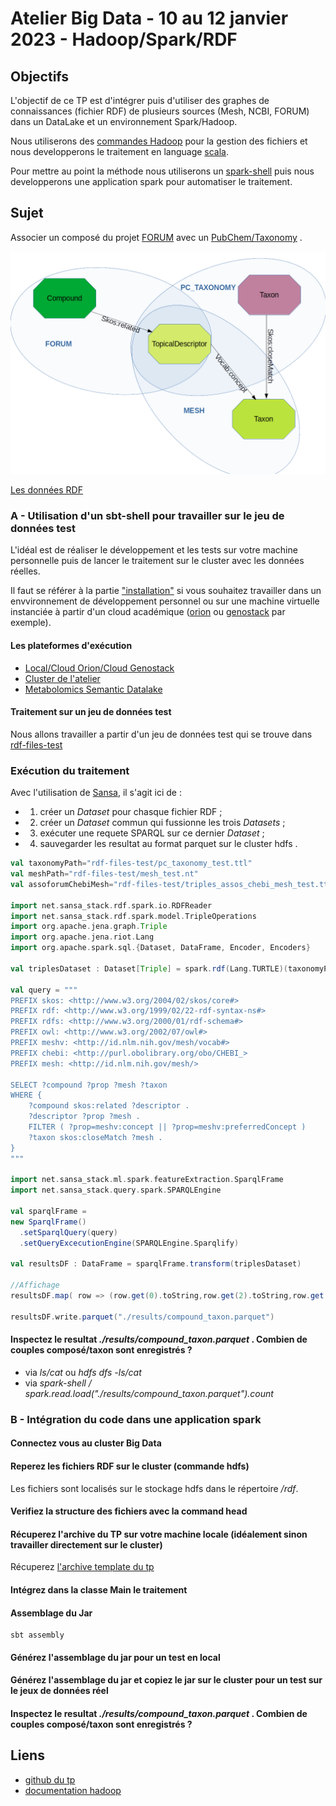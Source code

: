 # Atelier Big Data - 10 au 12 janvier 2023 - Hadoop/Spark/RDF

## Objectifs

L'objectif de ce TP est d'intégrer puis d'utiliser des graphes de connaissances (fichier RDF) de plusieurs sources (Mesh, NCBI, FORUM) dans un DataLake et un environnement Spark/Hadoop. 

Nous utiliserons des [commandes Hadoop](https://hadoop.apache.org/docs/current/hadoop-project-dist/hadoop-common/FileSystemShell.html) pour la gestion des fichiers et nous developperons le traitement en language [scala](https://www.scala-lang.org/). 

Pour mettre au point la méthode nous utiliserons un [spark-shell](https://spark.apache.org/docs/latest/quick-start.html) puis nous developperons une application spark pour automatiser le traitement.

## Sujet

Associer un composé du projet [FORUM](https://forum-webapp.semantic-metabolomics.fr/#/about) avec un [PubChem/Taxonomy](https://pubchem.ncbi.nlm.nih.gov/source/22056) .

![fig1](./img/fig1.png)

[Les données RDF](./databases.md)


### A - Utilisation d'un  sbt-shell pour travailler sur le jeu de données test

L'idéal est de réaliser le développement et les tests sur votre machine personnelle puis de lancer le traitement sur le cluster avec les données réelles.

Il faut se référer à la partie ["installation"](./prerequisites.md) si vous souhaitez travailler dans un envvironnement de développement personnel ou sur une machine virtuelle instanciée à partir d'un cloud académique ([orion](https://orion.cloud.inrae.fr/) ou [genostack](https://genostack.genouest.org/) par exemple).


#### Les plateformes d'exécution

- [Local/Cloud Orion/Cloud Genostack](./local.md)
- [Cluster de l'atelier](./clustertp.md)
- [Metabolomics Semantic Datalake](./msd.md)

#### Traitement sur un jeu de données test

Nous allons travailler a partir d'un jeu de données test qui se trouve dans [rdf-files-test](https://github.com/p2m2/tp-big-data-scala-spark-sansa/tree/main/rdf-files-test)


### Exécution du traitement

Avec l'utilisation de [Sansa](http://sansa-stack.github.io/SANSA-Stack/), il s'agit ici de : 

 - 1) créer un *Dataset* pour chasque fichier RDF ;
 - 2) créer un *Dataset* commun qui fussionne les trois *Datasets* ;
 - 3) exécuter une requete SPARQL sur ce dernier *Dataset* ;
 - 4) sauvegarder les resultat au format parquet sur le cluster hdfs .
  

```scala
val taxonomyPath="rdf-files-test/pc_taxonomy_test.ttl"
val meshPath="rdf-files-test/mesh_test.nt"
val assoforumChebiMesh="rdf-files-test/triples_assos_chebi_mesh_test.ttl"

import net.sansa_stack.rdf.spark.io.RDFReader
import net.sansa_stack.rdf.spark.model.TripleOperations
import org.apache.jena.graph.Triple
import org.apache.jena.riot.Lang
import org.apache.spark.sql.{Dataset, DataFrame, Encoder, Encoders}

val triplesDataset : Dataset[Triple] = spark.rdf(Lang.TURTLE)(taxonomyPath).toDS().union(spark.rdf(Lang.NT)(meshPath).toDS()).union(spark.rdf(Lang.TURTLE)(assoforumChebiMesh).toDS())

val query = """ 
PREFIX skos: <http://www.w3.org/2004/02/skos/core#>
PREFIX rdf: <http://www.w3.org/1999/02/22-rdf-syntax-ns#>
PREFIX rdfs: <http://www.w3.org/2000/01/rdf-schema#>
PREFIX owl: <http://www.w3.org/2002/07/owl#>
PREFIX meshv: <http://id.nlm.nih.gov/mesh/vocab#>
PREFIX chebi: <http://purl.obolibrary.org/obo/CHEBI_>
PREFIX mesh: <http://id.nlm.nih.gov/mesh/>

SELECT ?compound ?prop ?mesh ?taxon
WHERE {
	?compound skos:related ?descriptor .
    ?descriptor ?prop ?mesh .
    FILTER ( ?prop=meshv:concept || ?prop=meshv:preferredConcept )
    ?taxon skos:closeMatch ?mesh .
}
"""

import net.sansa_stack.ml.spark.featureExtraction.SparqlFrame
import net.sansa_stack.query.spark.SPARQLEngine

val sparqlFrame =
new SparqlFrame()
  .setSparqlQuery(query)
  .setQueryExcecutionEngine(SPARQLEngine.Sparqlify)

val resultsDF : DataFrame = sparqlFrame.transform(triplesDataset)

//Affichage
resultsDF.map( row => (row.get(0).toString,row.get(2).toString,row.get(0).toString,row.get(3).toString) ).take(1)

resultsDF.write.parquet("./results/compound_taxon.parquet")
```

#### Inspectez le resultat *./results/compound_taxon.parquet* . Combien de couples composé/taxon sont enregistrés ?

- via *ls/cat* ou *hdfs dfs -ls/cat*
- via *spark-shell / spark.read.load("./results/compound_taxon.parquet").count*

### B - Intégration du code dans une application spark

#### Connectez vous au cluster Big Data

#### Reperez les fichiers RDF sur le cluster (commande hdfs)

Les fichiers sont localisés sur le stockage hdfs dans le répertoire */rdf*.

#### Verifiez la structure des fichiers avec la command head

#### Récuperez l'archive du TP sur votre machine locale (idéalement sinon travailler directement sur le cluster)

Récuperez [l'archive template du tp](https://github.com/p2m2/tp-big-data-scala-spark-sansa/archive/refs/heads/main.zip) 

#### Intégrez dans la classe Main le traitement

#### Assemblage du Jar

```shell
sbt assembly
```

#### Générez l'assemblage du jar pour un test en local 
#### Générez l'assemblage du jar et copiez le jar sur le cluster pour un test sur le jeux de données réel

#### Inspectez le resultat *./results/compound_taxon.parquet* . Combien de couples composé/taxon sont enregistrés ?



## Liens

- [github du tp](https://github.com/p2m2/tp-big-data-scala-spark-sansa/)
- [documentation hadoop](https://hadoop.apache.org/docs/current/hadoop-project-dist/hadoop-common/FileSystemShell.html)